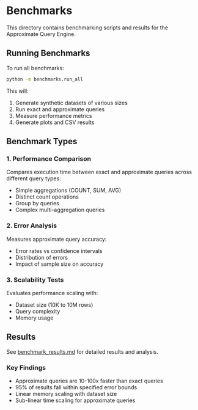 # Benchmarks

This directory contains benchmarking scripts and results for the Approximate Query Engine.

## Running Benchmarks

To run all benchmarks:
```bash
python -m benchmarks.run_all
```

This will:
1. Generate synthetic datasets of various sizes
2. Run exact and approximate queries
3. Measure performance metrics
4. Generate plots and CSV results

## Benchmark Types

### 1. Performance Comparison
Compares execution time between exact and approximate queries across different query types:
- Simple aggregations (COUNT, SUM, AVG)
- Distinct count operations
- Group by queries
- Complex multi-aggregation queries

### 2. Error Analysis
Measures approximate query accuracy:
- Error rates vs confidence intervals
- Distribution of errors
- Impact of sample size on accuracy

### 3. Scalability Tests
Evaluates performance scaling with:
- Dataset size (10K to 10M rows)
- Query complexity
- Memory usage

## Results

See [benchmark_results.md](./benchmark_results.md) for detailed results and analysis.

### Key Findings
- Approximate queries are 10-100x faster than exact queries
- 95% of results fall within specified error bounds
- Linear memory scaling with dataset size
- Sub-linear time scaling for approximate queries